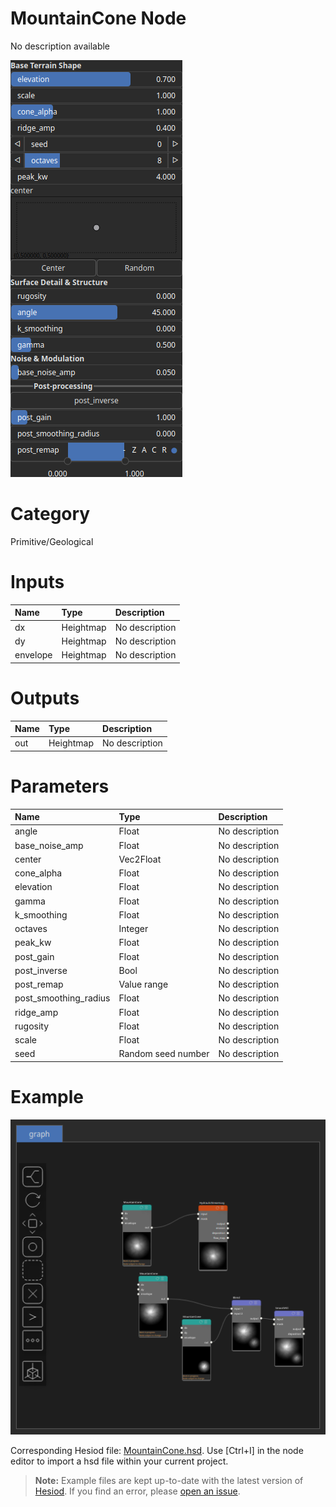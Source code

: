 
MountainCone Node
=================


No description available



![img](../../images/nodes/MountainCone_settings.png)


# Category


Primitive/Geological
# Inputs

|Name|Type|Description|
| :--- | :--- | :--- |
|dx|Heightmap|No description|
|dy|Heightmap|No description|
|envelope|Heightmap|No description|

# Outputs

|Name|Type|Description|
| :--- | :--- | :--- |
|out|Heightmap|No description|

# Parameters

|Name|Type|Description|
| :--- | :--- | :--- |
|angle|Float|No description|
|base_noise_amp|Float|No description|
|center|Vec2Float|No description|
|cone_alpha|Float|No description|
|elevation|Float|No description|
|gamma|Float|No description|
|k_smoothing|Float|No description|
|octaves|Integer|No description|
|peak_kw|Float|No description|
|post_gain|Float|No description|
|post_inverse|Bool|No description|
|post_remap|Value range|No description|
|post_smoothing_radius|Float|No description|
|ridge_amp|Float|No description|
|rugosity|Float|No description|
|scale|Float|No description|
|seed|Random seed number|No description|

# Example


![img](../../images/nodes/MountainCone_hsd_example.png)

Corresponding Hesiod file: [MountainCone.hsd](../../examples/MountainCone.hsd). Use [Ctrl+I] in the node editor to import a hsd file within your current project. 

> **Note:** Example files are kept up-to-date with the latest version of [Hesiod](https://github.com/otto-link/Hesiod).
> If you find an error, please [open an issue](https://github.com/otto-link/Hesiod/issues).

